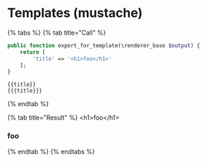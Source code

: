 # Templates \(mustache\)

{% tabs %}
{% tab title="Call" %}
```php
public function export_for_template(\renderer_base $output) {
    return [
        'title' => '<h1>foo</h1>'
    ];
}
```

```text
{{title}}
{{{title}}}
```
{% endtab %}

{% tab title="Result" %}
&lt;h1&gt;foo&lt;/h1&gt;

### foo
{% endtab %}
{% endtabs %}



